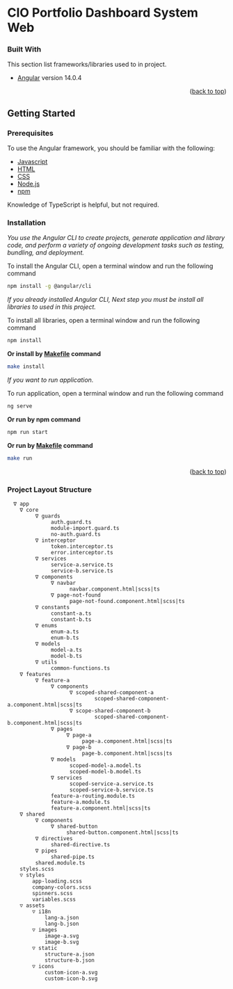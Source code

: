 # CIO Portfolio Dashboard System Web 

### Built With

This section list frameworks/libraries used to in project.

* [Angular](https://angular.io/) version 14.0.4

<p align="right">(<a href="#top">back to top</a>)</p>


<!-- GETTING STARTED -->
## Getting Started

### Prerequisites

To use the Angular framework, you should be familiar with the following:
* [Javascript](https://developer.mozilla.org/en-US/docs/Web/JavaScript/A_re-introduction_to_JavaScript)
* [HTML](https://developer.mozilla.org/en-US/docs/Learn/HTML/Introduction_to_HTML)
* [CSS](https://developer.mozilla.org/en-US/docs/Learn/CSS/First_steps)
* [Node.js](https://nodejs.org/en/)
* [npm](https://docs.npmjs.com/about-npm)

Knowledge of TypeScript is helpful, but not required.

### Installation

_You use the Angular CLI to create projects, generate application and library code, and perform a variety of ongoing development tasks such as testing, bundling, and deployment._

To install the Angular CLI, open a terminal window and run the following command
```sh
npm install -g @angular/cli
```

_If you already installed Angular CLI, Next step you must be install all libraries to used in this project._

To install all libraries, open a terminal window and run the following command
```sh
npm install
```
<b>Or install by [Makefile](https://makefiletutorial.com/) command</b>
```sh
make install
```

_If you want to run application._

To run application, open a terminal window and run the following command
```sh
ng serve
```
<b>Or run by npm command</b>
```sh
npm run start
```
<b>Or run by [Makefile](https://makefiletutorial.com/) command</b>
```sh
make run
```

<p align="right">(<a href="#top">back to top</a>)</p>


### Project Layout Structure
```
  ∇ app
    ∇ core
         ∇ guards
              auth.guard.ts
              module-import.guard.ts
              no-auth.guard.ts
         ∇ interceptor
              token.interceptor.ts
              error.interceptor.ts
         ∇ services
              service-a.service.ts
              service-b.service.ts
         ∇ components
              ∇ navbar
                    navbar.component.html|scss|ts
              ∇ page-not-found
                    page-not-found.component.html|scss|ts
         ∇ constants
              constant-a.ts
              constant-b.ts
         ∇ enums
              enum-a.ts
              enum-b.ts
         ∇ models
              model-a.ts
              model-b.ts
         ∇ utils
              common-functions.ts
    ∇ features
         ∇ feature-a
              ∇ components
                    ∇ scoped-shared-component-a
                            scoped-shared-component-a.component.html|scss|ts
                    ∇ scope-shared-component-b
                            scoped-shared-component-b.component.html|scss|ts
              ∇ pages
                   ∇ page-a
                        page-a.component.html|scss|ts
                   ∇ page-b
                        page-b.component.html|scss|ts
              ∇ models
                    scoped-model-a.model.ts
                    scoped-model-b.model.ts
              ∇ services
                    scoped-service-a.service.ts
                    scoped-service-b.service.ts
              feature-a-routing.module.ts
              feature-a.module.ts
              feature-a.component.html|scss|ts
    ∇ shared
         ∇ components
              ∇ shared-button
                   shared-button.component.html|scss|ts
         ∇ directives
              shared-directive.ts
         ∇ pipes
              shared-pipe.ts
         shared.module.ts
    styles.scss
    ▽ styles
        app-loading.scss
        company-colors.scss
        spinners.scss
        variables.scss
    ▽ assets
        ▽ i18n
            lang-a.json
            lang-b.json
        ▽ images
            image-a.svg
            image-b.svg
        ▽ static
            structure-a.json
            structure-b.json
        ▽ icons
            custom-icon-a.svg
            custom-icon-b.svg

```

